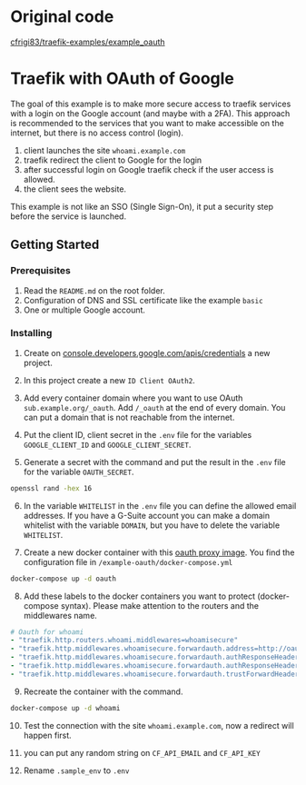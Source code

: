 # Original code 
[cfrigi83/traefik-examples/example_oauth](https://github.com/frigi83/traefik-examples/tree/master/example_oauth)

# Traefik with OAuth of Google

The goal of this example is to make more secure access to traefik services with a login on the Google account (and maybe with a 2FA).
This approach is recommended to the services that you want to make accessible on the internet, but there is no access control (login).

1. client launches the site `whoami.example.com`
2. traefik redirect the client to Google for the login
3. after successful login on Google traefik check if the user access is allowed.
4. the client sees the website.

This example is not like an SSO (Single Sign-On), it put a security step before the service is launched.


## Getting Started

### Prerequisites

1. Read the `README.md` on the root folder.
2. Configuration of DNS and SSL certificate like the example `basic`
3. One or multiple Google account.

### Installing

1. Create on [console.developers.google.com/apis/credentials](https://console.developers.google.com/apis/credentials) a new project.

2. In this project create a new `ID Client OAuth2`.

3. Add every container domain where you want to use OAuth `sub.example.org/_oauth`. Add `/_oauth` at the end of every domain. You can put a domain that is not reachable from the internet.

4. Put the client ID, client secret in the `.env` file for the variables `GOOGLE_CLIENT_ID` and `GOOGLE_CLIENT_SECRET`.

5. Generate a secret with the command and put the result in the `.env` file for the variable `OAUTH_SECRET`.

```bash
openssl rand -hex 16
```

6. In the variable `WHITELIST` in the `.env` file you can define the allowed email addresses. If you have a G-Suite account you can make a domain whitelist with the variable `DOMAIN`, but you have to delete the variable `WHITELIST`.

7. Create a new docker container with this [oauth proxy image](https://github.com/thomseddon/traefik-forward-auth). You find the configuration file in `/example-oauth/docker-compose.yml`

```bash
docker-compose up -d oauth
```

8. Add these labels to the docker containers you want to protect (docker-compose syntax). Please make attention to the routers and the middlewares name.

```yaml
# Oauth for whoami
- "traefik.http.routers.whoami.middlewares=whoamisecure"
- "traefik.http.middlewares.whoamisecure.forwardauth.address=http://oauth:4181"
- "traefik.http.middlewares.whoamisecure.forwardauth.authResponseHeaders=X-Forwarded-User"
- "traefik.http.middlewares.whoamisecure.forwardauth.authResponseHeaders=X-Auth-User, X-Secret"
- "traefik.http.middlewares.whoamisecure.forwardauth.trustForwardHeader=true"
```

9. Recreate the container with the command.

```bash
docker-compose up -d whoami
```

10. Test the connection with the site `whoami.example.com`, now a redirect will happen first.

11. you can put any random string on `CF_API_EMAIL` and `CF_API_KEY`

12. Rename `.sample_env` to `.env`

